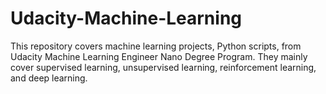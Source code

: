 # Udacity-Machine-Learning 
This repository covers machine learning projects, Python scripts, from Udacity Machine Learning Engineer Nano Degree Program. They mainly cover supervised learning, unsupervised learning, reinforcement learning, and deep learning. 
